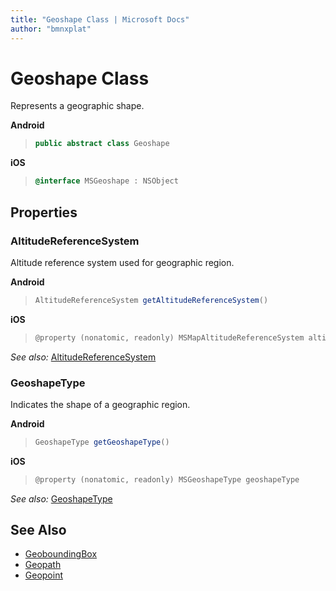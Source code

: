 ```yaml
---
title: "Geoshape Class | Microsoft Docs"
author: "bmnxplat"
---
```


# Geoshape Class

Represents a geographic shape.

**Android**

>```java
> public abstract class Geoshape
>```

**iOS**

>```objectivec
> @interface MSGeoshape : NSObject
>```

## Properties

### AltitudeReferenceSystem

Altitude reference system used for geographic region.

**Android**

>```java
> AltitudeReferenceSystem getAltitudeReferenceSystem()
>```

**iOS**

>```objectivec
> @property (nonatomic, readonly) MSMapAltitudeReferenceSystem altitudeReferenceSystem
>```

_See also:_ [AltitudeReferenceSystem](AltitudeReferenceSystem-enumeration.md)

### GeoshapeType

Indicates the shape of a geographic region.

**Android**

>```java
> GeoshapeType getGeoshapeType()
>```

**iOS**

>```objectivec
> @property (nonatomic, readonly) MSGeoshapeType geoshapeType
>```

_See also:_ [GeoshapeType](GeoshapeType-enumeration.md)

## See Also

* [GeoboundingBox](Geoboundingbox-class.md)
* [Geopath](Geopath-class.md)
* [Geopoint](Geopoint-class.md)